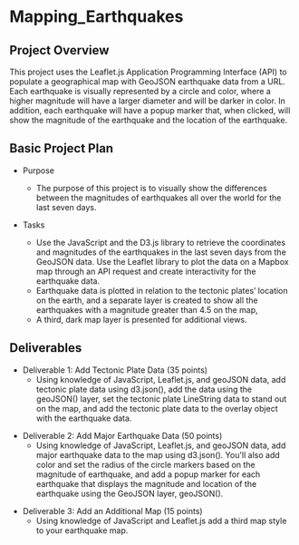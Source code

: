 # Mapping_Earthquakes

## Project Overview
This project uses the Leaflet.js Application Programming Interface (API) to populate a geographical map with GeoJSON earthquake data from a URL. Each earthquake is visually represented by a circle and color, where a higher magnitude will have a larger diameter and will be darker in color. In addition, each earthquake will have a popup marker that, when clicked, will show the magnitude of the earthquake and the location of the earthquake.

## Basic Project Plan
- Purpose
    - The purpose of this project is to visually show the differences between the magnitudes of earthquakes all over the world for the last seven days.

- Tasks
    - Use the JavaScript and the D3.js library to retrieve the coordinates and magnitudes of the earthquakes in the last seven days from the GeoJSON data. Use the Leaflet library to plot the data on a Mapbox map through an API request and create interactivity for the earthquake data.
    - Earthquake data is plotted in relation to the tectonic plates’ location on the earth, and a separate layer is created to show all the earthquakes with a magnitude greater than 4.5 on the map, 
    - A third, dark map layer is presented for additional views.

## Deliverables
- Deliverable 1: Add Tectonic Plate Data (35 points)
    - Using knowledge of JavaScript, Leaflet.js, and geoJSON data, add tectonic plate data using d3.json(), add the data using the geoJSON() layer, set the tectonic plate LineString data to stand out on the map, and add the tectonic plate data to the overlay object with the earthquake data. <p> 
- Deliverable 2: Add Major Earthquake Data (50 points)
    - Using knowledge of JavaScript, Leaflet.js, and geoJSON data, add major earthquake data to the map using d3.json(). You'll also add color and set the radius of the circle markers based on the magnitude of earthquake, and add a popup marker for each earthquake that displays the magnitude and location of the earthquake using the GeoJSON layer, geoJSON().<p>
- Deliverable 3: Add an Additional Map (15 points)
    - Using knowledge of JavaScript and Leaflet.js add a third map style to your earthquake map.